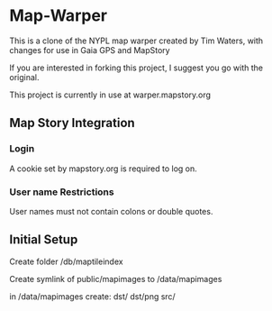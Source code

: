 Map-Warper
===============

This is a clone of the NYPL map warper created by Tim Waters, with changes for use in Gaia GPS and MapStory

If you are interested in forking this project, I suggest you go with the original.

This project is currently in use at warper.mapstory.org


## Map Story Integration

### Login
A cookie set by mapstory.org is required to log on.

### User name Restrictions
User names must not contain colons or double quotes.

## Initial Setup

Create folder /db/maptileindex

Create symlink of public/mapimages to /data/mapimages

in /data/mapimages create:
	dst/
	dst/png
	src/